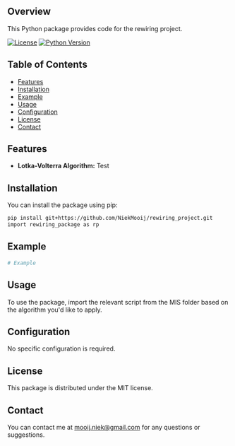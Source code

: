 ## Overview

This Python package provides code for the rewiring project.

[![License](https://img.shields.io/badge/license-MIT-blue.svg)](https://opensource.org/licenses/MIT)
[![Python Version](https://img.shields.io/badge/python-3.6%2B-blue.svg)](https://www.python.org/downloads/)

## Table of Contents

- [Features](#features)
- [Installation](#installation)
- [Example](#Example)
- [Usage](#usage)
- [Configuration](#configuration)
- [License](#license)
- [Contact](#contact)

## Features

- **Lotka-Volterra Algorithm:** Test

## Installation
You can install the package using pip:

```bash
pip install git+https://github.com/NiekMooij/rewiring_project.git
import rewiring_package as rp
```

## Example
```python
# Example
```

## Usage
To use the package, import the relevant script from the MIS folder based on the algorithm you'd like to apply.

## Configuration
No specific configuration is required.

## License
This package is distributed under the MIT license.

## Contact
You can contact me at mooij.niek@gmail.com for any questions or suggestions.